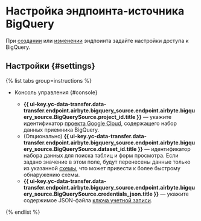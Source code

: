 # Настройка эндпоинта-источника BigQuery

При [создании](../index.md#create) или [изменении](../index.md#update) эндпоинта задайте настройки доступа к BigQuery.

## Настройки {#settings}

{% list tabs group=instructions %}

- Консоль управления {#console}

    * **{{ ui-key.yc-data-transfer.data-transfer.endpoint.airbyte.bigquery_source.endpoint.airbyte.bigquery_source.BigQuerySource.project_id.title }}** — укажите идентификатор [проекта Google Cloud](https://cloud.google.com/resource-manager/docs/creating-managing-projects), содержащего набор данных приемника BigQuery.
    * (Опционально) **{{ ui-key.yc-data-transfer.data-transfer.endpoint.airbyte.bigquery_source.endpoint.airbyte.bigquery_source.BigQuerySource.dataset_id.title }}** — идентификатор набора данных для поиска таблиц и форм просмотра. Если задано значение в этом поле, будут перенесены данные только из указанной [схемы](https://cloud.google.com/bigquery/docs/datasets-intro), что может привести к более быстрому обнаружению схемы.
    * **{{ ui-key.yc-data-transfer.data-transfer.endpoint.airbyte.bigquery_source.endpoint.airbyte.bigquery_source.BigQuerySource.credentials_json.title }}** — укажите содержимое JSON-файла [ключа учетной записи](https://cloud.google.com/iam/docs/creating-managing-service-account-keys).

{% endlist %}
